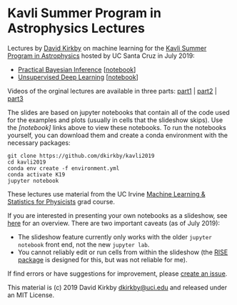 # Kavli Summer Program in Astrophysics Lectures

Lectures by [David Kirkby](https://githcom.com/dkirkby) on machine learning for the [Kavli Summer Program in Astrophysics](https://kspa.soe.ucsc.edu/archives/2019) hosted by UC Santa Cruz in July 2019:
 - [Practical Bayesian Inference](https://nbviewer.jupyter.org/format/slides/github/dkirkby/kavli2019/blob/master/Lecture1.ipynb#/) [[notebook](https://nbviewer.jupyter.org/github/dkirkby/kavli2019/blob/master/Lecture1.ipynb)]
 - [Unsupervised Deep Learning](https://nbviewer.jupyter.org/format/slides/github/dkirkby/kavli2019/blob/master/Lecture2.ipynb#/) [[notebook](https://nbviewer.jupyter.org/github/dkirkby/kavli2019/blob/master/Lecture2.ipynb)]

Videos of the orginal lectures are available in three parts: [part1](https://youtu.be/guIof73OQMU) | [part2](https://youtu.be/aiaEVvhvt_Q) | [part3](https://youtu.be/9BB66ZwaLZc)

The slides are based on jupyter notebooks that contain all of the code used for the examples and plots (usually in cells that the slideshow skips).  Use the *[notebook]* links above to view these notebooks. To run the notebooks yourself, you can download them and create a conda environment with the necessary packages:
```
git clone https://github.com/dkirkby/kavli2019
cd kavli2019
conda env create -f environment.yml
conda activate K19
jupyter notebook
```

These lectures use material from the UC Irvine [Machine Learning & Statistics for Physicists](https://nbviewer.jupyter.org/github/dkirkby/MachineLearningStatistics/blob/master/notebooks/Contents.ipynb) grad course.

If you are interested in presenting your own notebooks as a slideshow, see [here](https://medium.com/@mjspeck/presenting-code-using-jupyter-notebook-slides-a8a3c3b59d67) for an overview.  There are two important caveats (as of July 2019):
 - The slideshow feature currently only works with the older `jupyter notebook` front end, not the new `jupyter lab`.
 - You cannot reliably edit or run cells from within the slideshow (the [RISE package](https://github.com/damianavila/RISE) is designed for this, but was not reliable for me).

If find errors or have suggestions for improvement, please [create an issue](https://github.com/dkirkby/kavli2019/issues/new).

This material is (c) 2019 David Kirkby <dkirkby@uci.edu> and released under an MIT License.
